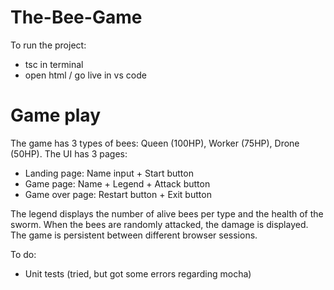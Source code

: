 # The-Bee-Game

To run the project:
- tsc in terminal
- open html / go live in vs code

# Game play

The game has 3 types of bees: Queen (100HP), Worker (75HP), Drone (50HP).
The UI has 3 pages: 
- Landing page: Name input + Start button
- Game page: Name + Legend + Attack button
- Game over page: Restart button + Exit button

The legend displays the number of alive bees per type and the health of the sworm.
When the bees are randomly attacked, the damage is displayed.
The game is persistent between different browser sessions.

To do:
- Unit tests (tried, but got some errors regarding mocha)
